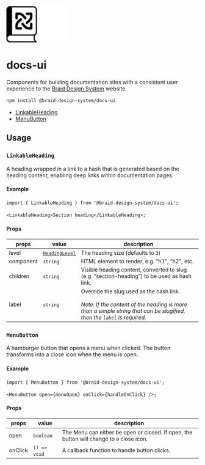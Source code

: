 <img src="https://raw.githubusercontent.com/seek-oss/braid-design-system/HEAD/packages/docs-ui/images/braid-docs-ui-logo.svg#gh-light-mode-only" alt="Braid Docs UI" title="Braid Docs UI" width="80px">
<img src="https://raw.githubusercontent.com/seek-oss/braid-design-system/HEAD/packages/docs-ui/images/braid-docs-ui-logo-inverted.svg#gh-dark-mode-only" alt="Braid Docs UI" title="Braid Docs UI" width="80px" />

# docs-ui

Components for building documentation sites with a consistent user experience to the [Braid Design System] website.

```bash
npm install @braid-design-system/docs-ui
```

- [LinkableHeading](#linkableheading)
- [MenuButton](#menubutton)

## Usage

### `LinkableHeading`

A heading wrapped in a link to a hash that is generated based on the heading content, enabling deep links within documentation pages.

#### Example

```tsx
import { LinkableHeading } from '@braid-design-system/docs-ui';

<LinkableHeading>Section heading</LinkableHeading>;
```

#### Props

| props     | value            | description                                                                                                                                                               |
| --------- | ---------------- | ------------------------------------------------------------------------------------------------------------------------------------------------------------------------- |
| level     | [`HeadingLevel`] | The heading size (defaults to `3`)                                                                                                                                        |
| component | `string`         | HTML element to render, e.g. &ldquo;h1&rdquo;, &ldquo;h2&rdquo;, etc.                                                                                                     |
| children  | `string`         | Visible heading content, converted to slug (e.g. &ldquo;section-heading&rdquo;) to be used as hash link.                                                                  |
| label     | `string`         | Override the slug used as the hash link.<br/><br/>_Note: If the content of the heading is more than a simple string that can be slugified, then the `label` is required._ |

### `MenuButton`

A hamburger button that opens a menu when clicked. The button transforms into a close icon when the menu is open.

#### Example

```tsx
import { MenuButton } from '@braid-design-system/docs-ui';

<MenuButton open={menuOpen} onClick={handleOnClick} />;
```

#### Props

| props   | value        | description                                                                             |
| ------- | ------------ | --------------------------------------------------------------------------------------- |
| open    | `boolean`    | The Menu can either be open or closed. If open, the button will change to a close icon. |
| onClick | `() => void` | A callback function to handle button clicks.                                            |

[`HeadingLevel`]: https://seek-oss.github.io/braid-design-system/components/Heading
[Braid Design System]: https://seek-oss.github.io/braid-design-system/
